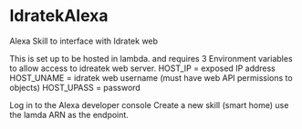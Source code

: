 # IdratekAlexa
Alexa Skill to interface with Idratek web

This is set up to be hosted in lambda. and requires 3 Environment variables to allow access to idreatek web server.
HOST_IP = exposed IP address
HOST_UNAME = idratek web username (must have web API permissions to objects)
HOST_UPASS = password

Log in to the Alexa developer console
Create a new skill (smart home)
use the lamda ARN as the endpoint.

